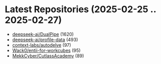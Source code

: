 # Latest Repositories (2025-02-25 .. 2025-02-27)

- [deepseek-ai/DualPipe](https://github.com/deepseek-ai/DualPipe) (1620)
- [deepseek-ai/profile-data](https://github.com/deepseek-ai/profile-data) (493)
- [context-labs/autodelve](https://github.com/context-labs/autodelve) (97)
- [Wack0/entii-for-workcubes](https://github.com/Wack0/entii-for-workcubes) (95)
- [MekkCyber/CutlassAcademy](https://github.com/MekkCyber/CutlassAcademy) (89)

